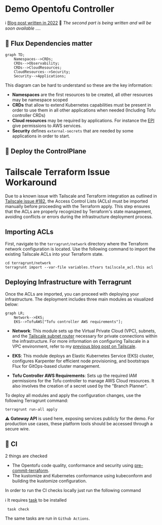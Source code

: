 # Demo Opentofu Controller

ℹ️ [Blog post written in 2022](https://blog.ogenki.io/post/terraform-controller/)
🚧 _The second part is being written and will be soon available ..._.

## 🔄 Flux Dependencies matter

```mermaid
graph TD;
    Namespaces-->CRDs;
    CRDs-->Observability;
    CRDs-->CloudResources;
    CloudResources-->Security;
    Security-->Applications;
```

This diagram can be hard to understand so these are the key information:

* **Namespaces** are the first resources to be created, all other resources may be namespace scoped
* **CRDs** that allow to extend Kubernetes capabilities must be present in order to use them in all other applications when needed (Including Tofu controller CRDs)
* **Cloud resources** may be required by applications. For instance the [EPI](https://docs.aws.amazon.com/eks/latest/userguide/pod-identities.html) give permissions to AWS services.
* **Security** defines `external-secrets` that are needed by some applications in order to start.

## 🚀 Deploy the ControlPlane

# Tailscale Terraform Issue Workaround

Due to a known issue with Tailscale and Terraform integration as outlined in [Tailscale issue #182](https://github.com/tailscale/terraform-provider-tailscale/issues/182), the Access Control Lists (ACLs) must be imported manually before proceeding with the Terraform apply. This step ensures that the ACLs are properly recognized by Terraform's state management, avoiding conflicts or errors during the infrastructure deployment process.

## Importing ACLs

First, navigate to the `terragrunt/network` directory where the Terraform network configuration is located. Use the following command to import the existing Tailscale ACLs into your Terraform state.

```console
cd terragrunt/network
terragrunt import --var-file variables.tfvars tailscale_acl.this acl
```

## Deploying Infrastructure with Terragrunt

Once the ACLs are imported, you can proceed with deploying your infrastructure. The deployment includes three main modules as visualized below:

```mermaid
graph LR;
    Network-->EKS;
    EKS-->TofuAWS["Tofu controller AWS requirements"];
```

* **Network**: This module sets up the Virtual Private Cloud (VPC), subnets, and the [Tailscale subnet router](https://github.com/Smana/terraform-aws-tailscale-subnet-router) necessary for private connections within the infrastructure. For more information on configuring Tailscale in a VPC environment, refer to my [previous blog post on Tailscale](https://blog.ogenki.io/post/tailscale/).

* **EKS**: This module deploys an Elastic Kubernetes Service (EKS) cluster, configures Karpenter for efficient node provisioning, and bootstraps Flux for GitOps-based cluster management.

* **Tofu Controller AWS Requirements**: Sets up the required IAM permissions for the Tofu controller to manage AWS Cloud resources. It also involves the creation of a secret used by the "Branch Planner".

To deploy all modules and apply the configuration changes, use the following Terragrunt command:

```console
terragrunt run-all apply
```

⚠️ **Gateway API** is used here, exposing services publicly for the demo. For production use cases, these platform tools should be accessed through a secure wire.

## 🧪 CI

2 things are checked

* The Opentofu code quality, conformance and security using [pre-commit-terraform](https://github.com/antonbabenko/pre-commit-terraform).
* The kustomize and Kubernetes conformance using kubeconform and building the kustomize configuration.

In order to run the CI checks locally just run the following command

ℹ️ It requires [task](https://taskfile.dev/installation/) to be installed

```console
 task check
```

The same tasks are run in `Github Actions`.
